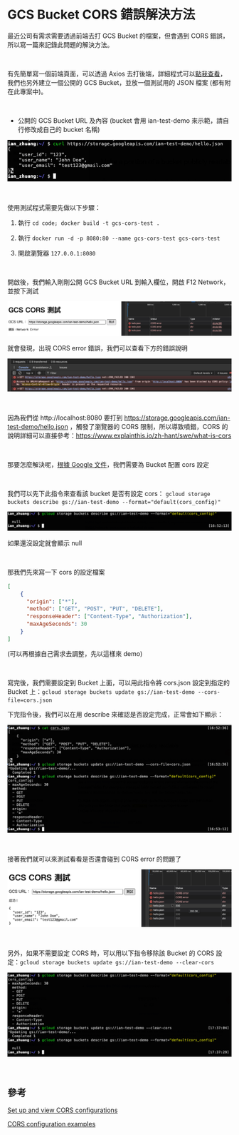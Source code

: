 # GCS Bucket CORS 錯誤解決方法

最近公司有需求需要透過前端去打 GCS Bucket 的檔案，但會遇到 CORS 錯誤，所以寫一篇來記錄此問題的解決方法。

<br>

有先簡單寫一個前端頁面，可以透過 Axios 去打後端，詳細程式可以[點我查看](https://github.com/880831ian/gcs-cors)，我們也另外建立一個公開的 GCS Bucket，並放一個測試用的 JSON 檔案
(都有附在此專案中)。

<br>

- 公開的 GCS Bucket URL 及內容 (bucket 會用 ian-test-demo 來示範，請自行修改成自己的 bucket 名稱)


![圖片](https://raw.githubusercontent.com/880831ian/gcs-cors/master/images/1.png)

<br>

使用測試程式需要先做以下步驟：

1. 執行 `cd code; docker build -t gcs-cors-test .`

2. 執行 `docker run -d -p 8080:80 --name gcs-cors-test gcs-cors-test`

3. 開啟瀏覽器 `127.0.0.1:8080`

<br>

開啟後，我們輸入剛剛公開 GCS Bucket URL 到輸入欄位，開啟 F12 Network，並按下測試

![圖片](https://raw.githubusercontent.com/880831ian/gcs-cors/master/images/2.png)

就會發現，出現 CORS error 錯誤，我們可以查看下方的錯誤說明

![圖片](https://raw.githubusercontent.com/880831ian/gcs-cors/master/images/3.png)

<br>

因為我們從 http://localhost:8080 要打到 https://storage.googleapis.com/ian-test-demo/hello.json ，觸發了瀏覽器的 CORS 限制，所以導致噴錯，CORS 的說明詳細可以直接參考：https://www.explainthis.io/zh-hant/swe/what-is-cors

<br>

那要怎麼解決呢，[根據 Google 文件](https://cloud.google.com/storage/docs/using-cors#command-line)，我們需要為 Bucket 配置 cors 設定

<br>

 我們可以先下此指令來查看該 bucket 是否有設定 cors： `gcloud storage buckets describe gs://ian-test-demo --format="default(cors_config)"`

![圖片](https://raw.githubusercontent.com/880831ian/gcs-cors/master/images/4.png)

如果還沒設定就會顯示 null

<br>

那我們先來寫一下 cors 的設定檔案

```json
[
    {
      "origin": ["*"],
      "method": ["GET", "POST", "PUT", "DELETE"],
      "responseHeader": ["Content-Type", "Authorization"],
      "maxAgeSeconds": 30
    }
]
```
(可以再根據自己需求去調整，先以這樣來 demo)

<br>

寫完後，我們需要設定到 Bucket 上面，可以用此指令將 cors.json 設定到指定的 Bucket 上：`gcloud storage buckets update gs://ian-test-demo --cors-file=cors.json`

下完指令後，我們可以在用 describe 來確認是否設定完成，正常會如下顯示：

![圖片](https://raw.githubusercontent.com/880831ian/gcs-cors/master/images/5.png)

<br>

接著我們就可以來測試看看是否還會碰到 CORS error 的問題了

![圖片](https://raw.githubusercontent.com/880831ian/gcs-cors/master/images/6.png)

<br>

另外，如果不需要設定 CORS 時，可以用以下指令移除該 Bucket 的 CORS 設定：`gcloud storage buckets update gs://ian-test-demo --clear-cors`

![圖片](https://raw.githubusercontent.com/880831ian/gcs-cors/master/images/7.png)

<br>

## 參考

[Set up and view CORS configurations](https://cloud.google.com/storage/docs/using-cors#command-line)

[CORS configuration examples](https://cloud.google.com/storage/docs/cors-configurations)
